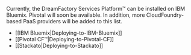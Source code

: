 Currently, the DreamFactory Services Platform&trade; can be installed on IBM Bluemix. Pivotal will soon be available. In addition, more CloudFoundry-based PaaS providers will be added to this list.

* [[IBM Bluemix|Deploying-to-IBM-Bluemix]]
* [[Pivotal CF&trade;|Deploying-to-Pivotal-CF]]
* [[Stackato|Deploying-to-Stackato]]

